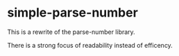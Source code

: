 # simple-parse-number
This is a rewrite of the parse-number library.

There is a strong focus of readability instead of efficency.
